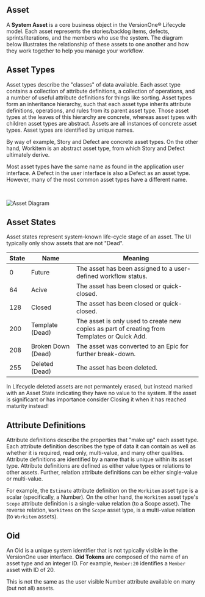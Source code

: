 ## Asset

A **System Asset** is a core business object in the VersionOne® Lifecycle model. Each asset represents the stories/backlog items, defects, sprints/iterations, and the members who use the system. The diagram below illustrates the relationship of these assets to one another and how they work together to help you manage your workflow.

## Asset Types

Asset types describe the "classes" of data available. Each asset type contains a collection of attribute definitions, a collection of operations, and a number of useful attribute definitions for things like sorting. Asset types form an inheritance hierarchy, such that each asset type inherits attribute definitions, operations, and rules from its parent asset type. Those asset types at the leaves of this hierarchy are concrete, whereas asset types with children asset types are abstract. Assets are all instances of concrete asset types. Asset types are identified by unique names.

By way of example, Story and Defect are concrete asset types. On the other hand, Workitem is an abstract asset type, from which Story and Defect ultimately derive.

Most asset types have the same name as found in the application user interface. A Defect in the user interface is also a Defect as an asset type. However, many of the most common asset types have a different name. 

<br />

![Asset Diagram](asset-diagram.png)


## Asset States

Asset states represent system-known life-cycle stage of an asset. The UI typically only show assets that are not "Dead".

State | Name | Meaning
----- | ---- | -------
0 | Future | The asset has been assigned to a user-defined workflow status.
64 | Acive | The asset has been closed or quick-closed.
128 | Closed | The asset has been closed or quick-closed.
200 | Template (Dead) | The asset is only used to create new copies as part of creating from Templates or Quick Add.
208	 | Broken Down (Dead) | The asset was converted to an Epic for further break-down.
255 | Deleted (Dead) | The asset has been deleted.

<aside class="notice">
    <div class="content">
        In Lifecycle deleted assets are not permantely erased, but instead marked with an Asset State indicating they have no value to the system. If the asset is significant or has importance consider Closing it when it has reached maturity instead!
    </div>
</aside>

## Attribute Definitions

Attribute definitions describe the properties that "make up" each asset type. Each attribute definition describes the type of data it can contain as well as whether it is required, read only, multi-value, and many other qualities. Attribute definitions are identified by a name that is unique within its asset type. Attribute definitions are defined as either value types or relations to other assets. Further, relation attribute definitions can be either single-value or multi-value.

For example, the `Estimate` attribute definition on the `Workitem` asset type is a scalar (specifically, a Number). On the other hand, the `Workitem` asset type's `Scope` attribute definition is a single-value relation (to a Scope asset). The reverse relation, `Workitems` on the `Scope` asset type, is a multi-value relation (to `Workitem` assets).

## Oid

An Oid is a unique system identifier that is not typically visible in the VersionOne user interface. **Oid Tokens** are composed of the name of an asset type and an integer ID. For example, `Member:20` identifies a `Member` asset with ID of 20.

This is not the same as the user visible Number attribute available on many (but not all) assets.